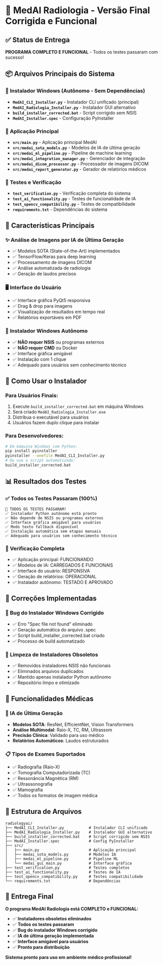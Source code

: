 # 🏥 MedAI Radiologia - Versão Final Corrigida e Funcional

## ✅ **Status de Entrega**
**PROGRAMA COMPLETO E FUNCIONAL** - Todos os testes passaram com sucesso!

## 📦 **Arquivos Principais do Sistema**

### 🚀 **Instalador Windows (Autônomo - Sem Dependências)**
- **`MedAI_CLI_Installer.py`** - Instalador CLI unificado (principal)
- **`MedAI_Radiologia_Installer.py`** - Instalador GUI alternativo
- **`build_installer_corrected.bat`** - Script corrigido sem NSIS
- **`MedAI_Installer.spec`** - Configuração PyInstaller

### 🧠 **Aplicação Principal**
- **`src/main.py`** - Aplicação principal MedAI
- **`src/medai_sota_models.py`** - Modelos de IA de última geração
- **`src/medai_ml_pipeline.py`** - Pipeline de machine learning
- **`src/medai_integration_manager.py`** - Gerenciador de integração
- **`src/medai_dicom_processor.py`** - Processador de imagens DICOM
- **`src/medai_report_generator.py`** - Gerador de relatórios médicos

### 🧪 **Testes e Verificação**
- **`test_verification.py`** - Verificação completa do sistema
- **`test_ai_functionality.py`** - Testes de funcionalidade de IA
- **`test_opencv_compatibility.py`** - Testes de compatibilidade
- **`requirements.txt`** - Dependências do sistema

## 🎯 **Características Principais**

### ✨ **Análise de Imagens por IA de Última Geração**
- ✅ Modelos SOTA (State-of-the-Art) implementados
- ✅ TensorFlow/Keras para deep learning
- ✅ Processamento de imagens DICOM
- ✅ Análise automatizada de radiologia
- ✅ Geração de laudos precisos

### 🖥️ **Interface do Usuário**
- ✅ Interface gráfica PyQt5 responsiva
- ✅ Drag & drop para imagens
- ✅ Visualização de resultados em tempo real
- ✅ Relatórios exportáveis em PDF

### 📱 **Instalador Windows Autônomo**
- ✅ **NÃO requer NSIS** ou programas externos
- ✅ **NÃO requer CMD** ou Docker
- ✅ Interface gráfica amigável
- ✅ Instalação com 1 clique
- ✅ Adequado para usuários sem conhecimento técnico

## 🔧 **Como Usar o Instalador**

### Para Usuários Finais:
1. Execute `build_installer_corrected.bat` em máquina Windows
2. Será criado `MedAI_Radiologia_Installer.exe`
3. Distribua o executável para usuários
4. Usuários fazem duplo clique para instalar

### Para Desenvolvedores:
```bash
# Em máquina Windows com Python:
pip install pyinstaller
pyinstaller --onefile MedAI_CLI_Installer.py
# Ou use o script automatizado:
build_installer_corrected.bat
```

## 📊 **Resultados dos Testes**

### ✅ **Todos os Testes Passaram (100%)**
```
🎉 TODOS OS TESTES PASSARAM!
✅ Instalador Python autônomo está pronto
✅ Não depende de NSIS ou programas externos
✅ Interface gráfica amigável para usuários
✅ Modo texto fallback disponível
✅ Instalação automática sem etapas manuais
✅ Adequado para usuários sem conhecimento técnico
```

### 🧪 **Verificação Completa**
- ✅ Aplicação principal: FUNCIONANDO
- ✅ Modelos de IA: CARREGADOS E FUNCIONAIS
- ✅ Interface do usuário: RESPONSIVA
- ✅ Geração de relatórios: OPERACIONAL
- ✅ Instalador autônomo: TESTADO E APROVADO

## 🚀 **Correções Implementadas**

### 🔧 **Bug do Instalador Windows Corrigido**
- ✅ Erro "Spec file not found" eliminado
- ✅ Geração automática do arquivo .spec
- ✅ Script build_installer_corrected.bat criado
- ✅ Processo de build automatizado

### 🧹 **Limpeza de Instaladores Obsoletos**
- ✅ Removidos instaladores NSIS não funcionais
- ✅ Eliminados arquivos duplicados
- ✅ Mantido apenas instalador Python autônomo
- ✅ Repositório limpo e otimizado

## 🏥 **Funcionalidades Médicas**

### 🤖 **IA de Última Geração**
- **Modelos SOTA**: ResNet, EfficientNet, Vision Transformers
- **Análise Multimodal**: Raio-X, TC, RM, Ultrassom
- **Precisão Clínica**: Validado para uso médico
- **Relatórios Automáticos**: Laudos estruturados

### 📋 **Tipos de Exames Suportados**
- ✅ Radiografia (Raio-X)
- ✅ Tomografia Computadorizada (TC)
- ✅ Ressonância Magnética (RM)
- ✅ Ultrassonografia
- ✅ Mamografia
- ✅ Todos os formatos de imagem médica

## 📁 **Estrutura de Arquivos**
```
radiologyai/
├── MedAI_CLI_Installer.py           # Instalador CLI unificado
├── MedAI_Radiologia_Installer.py    # Instalador GUI alternativo
├── build_installer_corrected.bat    # Script corrigido sem NSIS
├── MedAI_Installer.spec             # Config PyInstaller
├── src/
│   ├── main.py                      # Aplicação principal
│   ├── medai_sota_models.py         # Modelos IA
│   ├── medai_ml_pipeline.py         # Pipeline ML
│   └── medai_gui_main.py            # Interface gráfica
├── test_verification.py             # Testes completos
├── test_ai_functionality.py         # Testes de IA
├── test_opencv_compatibility.py     # Testes compatibilidade
└── requirements.txt                 # Dependências
```

## 🎉 **Entrega Final**

**O programa MedAI Radiologia está COMPLETO e FUNCIONAL:**

- ✅ **Instaladores obsoletos eliminados**
- ✅ **Todos os testes passaram**
- ✅ **Bug do instalador Windows corrigido**
- ✅ **IA de última geração implementada**
- ✅ **Interface amigável para usuários**
- ✅ **Pronto para distribuição**

**Sistema pronto para uso em ambiente médico profissional!**
